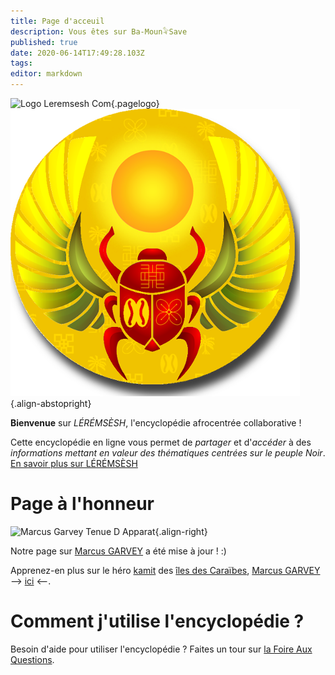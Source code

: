 ```yaml
---
title: Page d'acceuil
description: Vous êtes sur Ba-Moun𓅝Save
published: true
date: 2020-06-14T17:49:28.103Z
tags: 
editor: markdown
---
```


![Logo Leremsesh Com](/uploads/logo/logo_siteWeb.png "Logo de LEREMSESH"){.pagelogo}
![ba-moun-logo.png](/images/ba-moun-save/ba-moun-logo.png){.align-abstopright}

**Bienvenue** sur *LÉRÉMSÈSH*, l'encyclopédie afrocentrée collaborative !

Cette encyclopédie en ligne vous permet de *partager* et d'*accéder* à des *informations mettant en valeur des thématiques centrées sur le peuple Noir*.
[En savoir plus sur LÉRÉMSÈSH](/leremsesh/presentation-de-leremsesh)

# Page à l'honneur

![Marcus Garvey Tenue D Apparat](/uploads/personnalite/marcus-garvey-tenue-d-apparat.png "Marcus Garvey dans une de ses tenues d'apparat"){.align-right}

Notre page sur [Marcus GARVEY](/personnalite/homme/polymathe/caraibes/midi/colonie/xamayca/marcus-gavey) a été mise à jour ! :)

Apprenez-en plus sur le héro [kamit](/terminologie/mdw-ntr/kamit) des [îles des Caraïbes](/geographie/ile/caraibes/iles-de-la-caraibe), [Marcus GARVEY](/personnalite/homme/polymathe/caraibes/midi/colonie/xamayca/marcus-gavey) --> [ici](/personnalite/homme/polymathe/caraibes/midi/colonie/xamayca/marcus-gavey) <--.

# Comment j'utilise l'encyclopédie ?
Besoin d'aide pour utiliser l'encyclopédie ? Faites un tour sur [la Foire Aux Questions](/leremsesh/faq).
